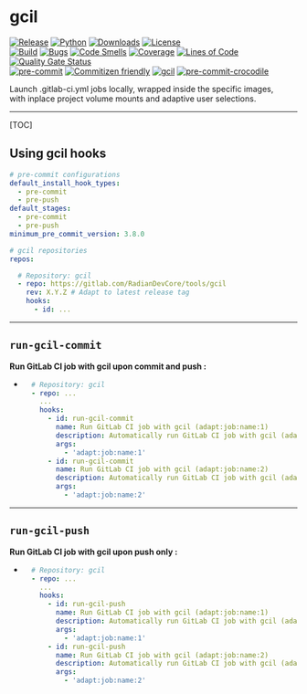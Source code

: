 # gcil

<!-- markdownlint-disable no-inline-html -->

[![Release](https://img.shields.io/pypi/v/gitlabci-local?color=blue)](https://pypi.org/project/gitlabci-local)
[![Python](https://img.shields.io/pypi/pyversions/gitlabci-local?color=blue)](https://pypi.org/project/gitlabci-local)
[![Downloads](https://img.shields.io/pypi/dm/gitlabci-local?color=blue)](https://pypi.org/project/gitlabci-local)
[![License](https://img.shields.io/gitlab/license/RadianDevCore/tools/gcil?color=blue)](https://gitlab.com/RadianDevCore/tools/gcil/-/blob/main/LICENSE)
<br />
[![Build](https://gitlab.com/RadianDevCore/tools/gcil/badges/main/pipeline.svg)](https://gitlab.com/RadianDevCore/tools/gcil/-/commits/main/)
[![Bugs](https://sonarcloud.io/api/project_badges/measure?project=RadianDevCore_gcil&metric=bugs)](https://sonarcloud.io/dashboard?id=RadianDevCore_gcil)
[![Code Smells](https://sonarcloud.io/api/project_badges/measure?project=RadianDevCore_gcil&metric=code_smells)](https://sonarcloud.io/dashboard?id=RadianDevCore_gcil)
[![Coverage](https://sonarcloud.io/api/project_badges/measure?project=RadianDevCore_gcil&metric=coverage)](https://sonarcloud.io/dashboard?id=RadianDevCore_gcil)
[![Lines of Code](https://sonarcloud.io/api/project_badges/measure?project=RadianDevCore_gcil&metric=ncloc)](https://sonarcloud.io/dashboard?id=RadianDevCore_gcil)
[![Quality Gate Status](https://sonarcloud.io/api/project_badges/measure?project=RadianDevCore_gcil&metric=alert_status)](https://sonarcloud.io/dashboard?id=RadianDevCore_gcil)
<br />
[![pre-commit](https://img.shields.io/badge/pre--commit-enabled-brightgreen?logo=pre-commit)](https://github.com/pre-commit/pre-commit)
[![Commitizen friendly](https://img.shields.io/badge/commitizen-friendly-brightgreen.svg)](https://commitizen-tools.github.io/commitizen/)
[![gcil](https://img.shields.io/badge/gcil-enabled-brightgreen?logo=gitlab)](https://radiandevcore.gitlab.io/tools/gcil)
[![pre-commit-crocodile](https://img.shields.io/badge/pre--commit--crocodile-enabled-brightgreen?logo=gitlab)](https://radiandevcore.gitlab.io/tools/pre-commit-crocodile)

Launch .gitlab-ci.yml jobs locally, wrapped inside the specific images,  
with inplace project volume mounts and adaptive user selections.

---

[TOC]

<div class="page-break"></div>

## Using gcil hooks

```yaml title="Sources / .pre-commit-config.yaml"
# pre-commit configurations
default_install_hook_types:
  - pre-commit
  - pre-push
default_stages:
  - pre-commit
  - pre-push
minimum_pre_commit_version: 3.8.0

# gcil repositories
repos:

  # Repository: gcil
  - repo: https://gitlab.com/RadianDevCore/tools/gcil
    rev: X.Y.Z # Adapt to latest release tag
    hooks:
      - id: ...
```

---

## `run-gcil-commit`

**Run GitLab CI job with gcil upon commit and push :**

- <!-- -->
  ```yaml title="Sources / .pre-commit-config.yaml"
    # Repository: gcil
    - repo: ...
      ...
      hooks:
        - id: run-gcil-commit
          name: Run GitLab CI job with gcil (adapt:job:name:1)
          description: Automatically run GitLab CI job with gcil (adapt:job:name:1)
          args:
            - 'adapt:job:name:1'
        - id: run-gcil-commit
          name: Run GitLab CI job with gcil (adapt:job:name:2)
          description: Automatically run GitLab CI job with gcil (adapt:job:name:2)
          args:
            - 'adapt:job:name:2'
  ```

---

<span class="page-break"></span>

## `run-gcil-push`

**Run GitLab CI job with gcil upon push only :**

- <!-- -->
  ```yaml title="Sources / .pre-commit-config.yaml"
    # Repository: gcil
    - repo: ...
      ...
      hooks:
        - id: run-gcil-push
          name: Run GitLab CI job with gcil (adapt:job:name:1)
          description: Automatically run GitLab CI job with gcil (adapt:job:name:1)
          args:
            - 'adapt:job:name:1'
        - id: run-gcil-push
          name: Run GitLab CI job with gcil (adapt:job:name:2)
          description: Automatically run GitLab CI job with gcil (adapt:job:name:2)
          args:
            - 'adapt:job:name:2'
  ```
